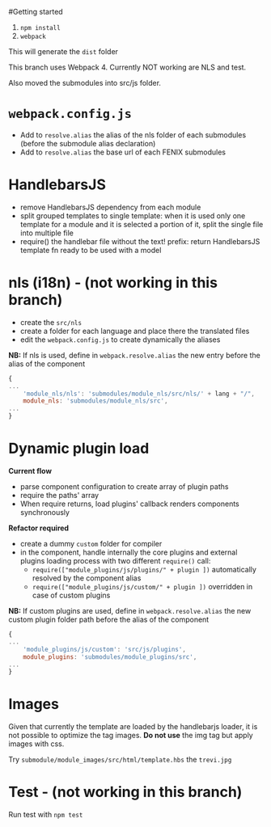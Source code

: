#Getting started

1. `npm install`
2. `webpack`

This will generate the `dist` folder


This branch uses Webpack 4. Currently NOT working are NLS and test.

Also moved the submodules into src/js folder.

# `webpack.config.js`

+ Add to `resolve.alias` the alias of the nls folder of each submodules (before the submodule alias declaration)
+ Add to `resolve.alias` the base url of each FENIX submodules

# HandlebarsJS

+ remove HandlebarsJS dependency from each module
+ split grouped templates to single template: when it is used only one template for a module and it is selected a portion of it, split the single file into multiple file
+ require() the handlebar file without the text! prefix: return HandlebarsJS template fn ready to be used with a model

# nls (i18n) - (not working in this branch)
+ create the `src/nls`
+ create a folder for each language and place there the translated files
+ edit the `webpack.config.js` to create dynamically the aliases

**NB:** If nls is used, define in `webpack.resolve.alias` the new entry before the alias of the component

```javascript
{
...
    'module_nls/nls': 'submodules/module_nls/src/nls/' + lang + "/",
    module_nls: 'submodules/module_nls/src',
...
}
```

# Dynamic plugin load

**Current flow**

+ parse component configuration to create array of plugin paths
+ require the paths' array 
+ When require returns, load plugins' callback renders components synchronously

**Refactor required**

+ create a dummy `custom` folder for compiler
+ in the component, handle internally the core plugins and external plugins loading process with two different `require()` call:
    * `require(["module_plugins/js/plugins/" + plugin ])` automatically resolved by the component alias
    * `require(["module_plugins/js/custom/" + plugin ])` overridden in case of custom plugins

**NB:** If custom plugins are used, define in `webpack.resolve.alias` the new custom plugin folder path before the alias of the component

```javascript
{
...
    'module_plugins/js/custom': 'src/js/plugins',
    module_plugins: 'submodules/module_plugins/src',
...
}
```

# Images

Given that currently the template are loaded by the handlebarjs loader, it is not possible to optimize the tag images.
**Do not use** the img tag but apply images with css. 

Try `submodule/module_images/src/html/template.hbs` the `trevi.jpg` 

# Test - (not working in this branch)
Run test with `npm test`
